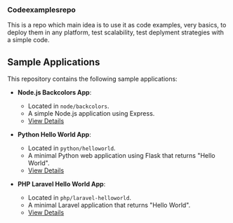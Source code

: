 ### Codeexamplesrepo ###

This is a repo which main idea is to use it as code examples, very basics, to deploy them in any platform, test scalability, test deplyment strategies with a simple code.


## Sample Applications

This repository contains the following sample applications:

*   **Node.js Backcolors App**:
    *   Located in `node/backcolors`.
    *   A simple Node.js application using Express.
    *   [View Details](./node/backcolors/README.md)

*   **Python Hello World App**:
    *   Located in `python/helloworld`.
    *   A minimal Python web application using Flask that returns "Hello World".
    *   [View Details](./python/helloworld/README.md)

*   **PHP Laravel Hello World App**:
    *   Located in `php/laravel-helloworld`.
    *   A minimal Laravel application that returns "Hello World".
    *   [View Details](./php/laravel-helloworld/README.md)



